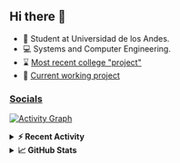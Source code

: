 ## Hi there 👋

<!--
**Daniel-VergaraM/Daniel-VergaraM** is a ✨ _special_ ✨ repository because its `README.md` (this file) appears on your GitHub profile.-->

- 🌱 Student at Universidad de los Andes.
- 💻 Systems and Computer Engineering.
- ⌛ [Most recent college "project"](https://daniel-vergaram.github.io/TallerAngular/)
- 🔨 [Current working project](https://github.com/Daniel-VergaraM/WebRTC-Video-Broadcast)


<h3><a href="https://dvergaram.is-a.dev/links" target="_blank">Socials</a></h3>
  


[![Activity Graph](https://github-readme-activity-graph.vercel.app/graph?username=daniel-vergaram&theme=github-dark-dimmed&custom_title=Daniel%27s%20Activity%20Graph&hide_border=true)](https://github.com/ashutosh00710/github-readme-activity-graph)

<!--START_SECTION:activity-->

<!--END_SECTION:activity-->

<details> <summary> <b>⚡ Recent Activity</b> </summary>
  
<!--START_SECTION:waka-->
![Code Time](http://img.shields.io/badge/Code%20Time-417%20hrs%2059%20mins-blue)

![Lines of code](https://img.shields.io/badge/From%20Hello%20World%20I%27ve%20Written-493.1%20thousand%20lines%20of%20code-blue)

**🐱 My GitHub Data** 

> 📦 ? Used in GitHub's Storage 
 > 
> 💼 Opted to Hire
 > 
> 📜 12 Public Repositories 
 > 
> 🔑 0 Private Repositories 
 > 
**I'm a Night 🦉** 

```text
🌞 Morning                98 commits          ████░░░░░░░░░░░░░░░░░░░░░   15.46 % 
🌆 Daytime                214 commits         ████████░░░░░░░░░░░░░░░░░   33.75 % 
🌃 Evening                209 commits         ████████░░░░░░░░░░░░░░░░░   32.97 % 
🌙 Night                  113 commits         ████░░░░░░░░░░░░░░░░░░░░░   17.82 % 
```


📊 **This Week I Spent My Time On** 

```text
🕑︎ Time Zone: America/Bogota

💬 Programming Languages: 
Java                     6 hrs 39 mins       ██████████░░░░░░░░░░░░░░░   40.18 % 
TypeScript               4 hrs 36 mins       ███████░░░░░░░░░░░░░░░░░░   27.88 % 
CSS                      1 hr 33 mins        ██░░░░░░░░░░░░░░░░░░░░░░░   09.44 % 
JavaScript               1 hr 13 mins        ██░░░░░░░░░░░░░░░░░░░░░░░   07.37 % 
Java Properties          48 mins             █░░░░░░░░░░░░░░░░░░░░░░░░   04.91 % 

🐱‍💻 Projects: 
daniel-vergaram.github.io5 hrs 6 mins        ████████░░░░░░░░░░░░░░░░░   30.89 % 
ISIS2603_202510_S3_E3_Ase3 hrs 30 mins       █████░░░░░░░░░░░░░░░░░░░░   21.21 % 
Proyecto-SisTrans        2 hrs 22 mins       ████░░░░░░░░░░░░░░░░░░░░░   14.39 % 
site-api                 2 hrs 7 mins        ███░░░░░░░░░░░░░░░░░░░░░░   12.89 % 
ISIS2603_202510_S3_E3_Ase1 hr 48 mins        ███░░░░░░░░░░░░░░░░░░░░░░   10.89 % 
```


 Last Updated on 25/05/2025 00:57:38 UTC
<!--END_SECTION:waka-->

</details>

<details> <summary> <b>📈 GitHub Stats</b> </summary>
<!--START_SECTION:simplewaka-->

```txt
From: 10 June 2024 - To: 25 May 2025

Total Time: 418 hrs 30 mins

Java                146 hrs 56 mins 🟩🟩🟩🟩🟩🟩🟩🟩🟩⬜⬜⬜⬜⬜⬜⬜⬜⬜⬜⬜⬜⬜⬜⬜⬜   35.11 %
TypeScript          95 hrs 22 mins  🟩🟩🟩🟩🟩🟨⬜⬜⬜⬜⬜⬜⬜⬜⬜⬜⬜⬜⬜⬜⬜⬜⬜⬜⬜   22.79 %
JavaScript          67 hrs 33 mins  🟩🟩🟩🟩⬜⬜⬜⬜⬜⬜⬜⬜⬜⬜⬜⬜⬜⬜⬜⬜⬜⬜⬜⬜⬜   16.14 %
Bash                18 hrs 54 mins  🟩⬜⬜⬜⬜⬜⬜⬜⬜⬜⬜⬜⬜⬜⬜⬜⬜⬜⬜⬜⬜⬜⬜⬜⬜   04.52 %
HTML                17 hrs 6 mins   🟩⬜⬜⬜⬜⬜⬜⬜⬜⬜⬜⬜⬜⬜⬜⬜⬜⬜⬜⬜⬜⬜⬜⬜⬜   04.09 %
```

<!--END_SECTION:simplewaka-->
</details>
